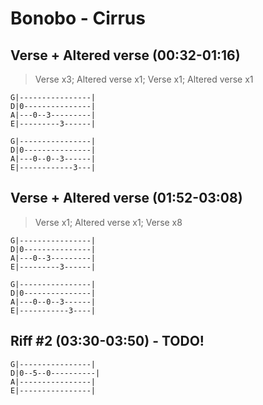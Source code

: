 <!---
source: Rob Pataki
band: Bonobo
album: The North Borders
title: Cirrus
tuning: GDAE
--->

# Bonobo - Cirrus

## Verse + Altered verse (00:32-01:16)

> Verse x3; Altered verse x1; Verse x1; Altered verse x1 

```
G|----------------|
D|0---------------|
A|---0--3---------|
E|---------3------|
```
```
G|----------------|
D|0---------------|
A|---0--0--3------|
E|------------3---|
```

## Verse + Altered verse (01:52-03:08)

> Verse x1; Altered verse x1; Verse x8

```
G|----------------|
D|0---------------|
A|---0--3---------|
E|---------3------|
```
```
G|----------------|
D|0---------------|
A|---0--0--3------|
E|-----------3----|
```

## Riff #2 (03:30-03:50) - TODO!

```
G|----------------|
D|0--5--0----------|
A|----------------|
E|----------------|
```